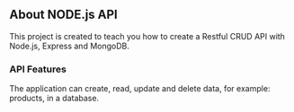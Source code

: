 ## About NODE.js API

This project is created to teach you how to create a Restful CRUD API with Node.js, Express and MongoDB.


### API Features

The application can create, read, update 
and delete data, for example: products, in a database. 
